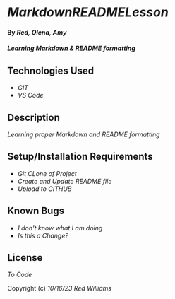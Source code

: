 # _MarkdownREADMELesson_

#### By _**Red, Olena, Amy**_

#### _Learning Markdown & README formatting_

## Technologies Used

* _GIT_
* _VS Code_


## Description

_Learning proper Markdown and README formatting_

## Setup/Installation Requirements

* _Git CLone of Project_
* _Create and Update README file_
* _Upload to GITHUB_


## Known Bugs

* _I don't know what I am doing_
* _Is this a Change?_


## License

_To Code_

Copyright (c) _10/16/23_ _Red Williams_